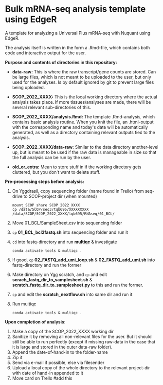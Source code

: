 # Bulk mRNA-seq analysis template using EdgeR

A template for analyzing a Universal Plus mRNA-seq with Nuquant using EdgeR.

The analysis itself is written in the form a .Rmd-file, which contains both code and interactive output for the user.

**Purpose and contents of directories in this repository:**

-   **data-raw:** This is where the raw transcript/gene counts are stored. Can be large files, which is not meant to be uploaded to the user, but only used for the analyses. Is by default ignored by git to prevent large files being uploaded.

-   **SCOP_2022_XXXX:** This is the local working directory where the actual analysis takes place. If more tissues/analyses are made, there will be several relevant sub-directories of this.

-   **SCOP_2022_XXXX/analysis.Rmd:** The template .Rmd-analysis, which contains basic analysis routine. When you knit the file, an .html-output with the corresponding name and today's date will be automatically generated, as well as a directory containing relevant outputs tied to the analysis.

-   **SCOP_2022_XXXX/data-raw:** Similar to the data directory another-level up, but is meant to be used if the raw data is manageable in size so that the full analysis can be run by the user.

-   **old_or_extra:** Mean to store stuff in if the working directory gets cluttered, but you don't want to delete stuff.

**Pre-processing steps before analysis:**

1.  On Yggdrasil, copy sequencing folder (name found in Trello) from seq-drive to SCOP-project dir (when mounted)

    ```{bash}
    mount_SCOP_share SCOP_2022_XXXX
    cp /data/SCOP/seq3/tqb695/XXXXXXXXX /data/SCOP/SCOP_2022_XXXX/tqb695/RNAseq/01_BCL/
    ```

2.  Move 01_BCL/SampleSheet.csv into sequencing folder

3.  `cp` **01_BCL_bcl2fastq.sh** into sequencing folder and run it

4.  `cd` into fastq-directory and run **multiqc** & investigate

    ```{bash}
    conda activate tools & multiqc .
    ```

5.  If good, `cp` **02_FASTQ_add_umi_loop.sh** & **02_FASTQ_add_umi.sh** into fastq-directory and run the former

6.  Make directory on Ygg scratch, and `cp` and edit **scrach_fastq_dir_to_samplesheet.sh** & **scratch**\_**fastq_dir_to_samplesheet.py** to this and run the former.

7.  `cp` and edit the **scratch_nextflow.sh** into same dir and run it

8.  Run multiqc

    ```{bash}
    conda activate tools & multiqc .
    ```

**Upon completion of analysis:**

1.  Make a copy of the SCOP_2022_XXXX working dir
2.  Sanitize it by removing all non-relevant files for the user. But it should still be able to run perfectly (except if missing raw-data in the case that it is large and stored in the outer data-raw folder).
3.  Append the date-of-hand-in to the folder-name
4.  Zip it
5.  Send via e-mail if possible, else via filesender
6.  Upload a local copy of the whole directory to the relevant project-dir with date of hand-in appended to it
7.  Move card on Trello #add this
